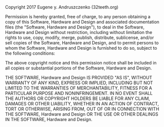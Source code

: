 Copyright 2017 Eugene y. Andruszczenko (32teeth.org)

Permission is hereby granted, free of charge, to any person obtaining a copy of this Software, Hardware and Design and associated documentation files (the "Software, Hardware and Design"), to deal in the Software, Hardware and Design without restriction, including without limitation the rights to use, copy, modify, merge, publish, distribute, sublicense, and/or sell copies of the Software, Hardware and Design, and to permit persons to whom the Software, Hardware and Design is furnished to do so, subject to the following conditions:

The above copyright notice and this permission notice shall be included in all copies or substantial portions of the Software, Hardware and Design.

THE SOFTWARE, Hardware and Design IS PROVIDED "AS IS", WITHOUT WARRANTY OF ANY KIND, EXPRESS OR IMPLIED, INCLUDING BUT NOT LIMITED TO THE WARRANTIES OF MERCHANTABILITY, FITNESS FOR A PARTICULAR PURPOSE AND NONINFRINGEMENT. IN NO EVENT SHALL THE AUTHORS OR COPYRIGHT HOLDERS BE LIABLE FOR ANY CLAIM, DAMAGES OR OTHER LIABILITY, WHETHER IN AN ACTION OF CONTRACT, TORT OR OTHERWISE, ARISING FROM, OUT OF OR IN CONNECTION WITH THE SOFTWARE, Hardware and Design OR THE USE OR OTHER DEALINGS IN THE SOFTWARE, Hardware and Design.
